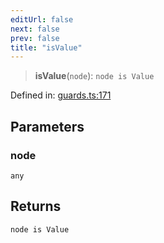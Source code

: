 ```yaml
---
editUrl: false
next: false
prev: false
title: "isValue"
---
```


> **isValue**(`node`): `node is Value`

Defined in: [guards.ts:171](https://github.com/rcs-agents/rcs-lang/blob/2c0291a4209143052b64b2c6ec7573ef29bacea2/packages/ast/src/guards.ts#L171)

## Parameters

### node

`any`

## Returns

`node is Value`
